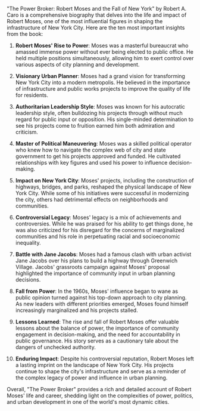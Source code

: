 "The Power Broker: Robert Moses and the Fall of New York" by Robert A. Caro is a comprehensive biography that delves into the life and impact of Robert Moses, one of the most influential figures in shaping the infrastructure of New York City. Here are the ten most important insights from the book:

1. **Robert Moses' Rise to Power**: Moses was a masterful bureaucrat who amassed immense power without ever being elected to public office. He held multiple positions simultaneously, allowing him to exert control over various aspects of city planning and development.

2. **Visionary Urban Planner**: Moses had a grand vision for transforming New York City into a modern metropolis. He believed in the importance of infrastructure and public works projects to improve the quality of life for residents.

3. **Authoritarian Leadership Style**: Moses was known for his autocratic leadership style, often bulldozing his projects through without much regard for public input or opposition. His single-minded determination to see his projects come to fruition earned him both admiration and criticism.

4. **Master of Political Maneuvering**: Moses was a skilled political operator who knew how to navigate the complex web of city and state government to get his projects approved and funded. He cultivated relationships with key figures and used his power to influence decision-making.

5. **Impact on New York City**: Moses' projects, including the construction of highways, bridges, and parks, reshaped the physical landscape of New York City. While some of his initiatives were successful in modernizing the city, others had detrimental effects on neighborhoods and communities.

6. **Controversial Legacy**: Moses' legacy is a mix of achievements and controversies. While he was praised for his ability to get things done, he was also criticized for his disregard for the concerns of marginalized communities and his role in perpetuating racial and socioeconomic inequality.

7. **Battle with Jane Jacobs**: Moses had a famous clash with urban activist Jane Jacobs over his plans to build a highway through Greenwich Village. Jacobs' grassroots campaign against Moses' proposal highlighted the importance of community input in urban planning decisions.

8. **Fall from Power**: In the 1960s, Moses' influence began to wane as public opinion turned against his top-down approach to city planning. As new leaders with different priorities emerged, Moses found himself increasingly marginalized and his projects stalled.

9. **Lessons Learned**: The rise and fall of Robert Moses offer valuable lessons about the balance of power, the importance of community engagement in decision-making, and the need for accountability in public governance. His story serves as a cautionary tale about the dangers of unchecked authority.

10. **Enduring Impact**: Despite his controversial reputation, Robert Moses left a lasting imprint on the landscape of New York City. His projects continue to shape the city's infrastructure and serve as a reminder of the complex legacy of power and influence in urban planning.

Overall, "The Power Broker" provides a rich and detailed account of Robert Moses' life and career, shedding light on the complexities of power, politics, and urban development in one of the world's most dynamic cities.